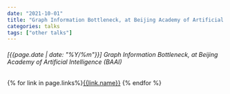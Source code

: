 ```yaml
---
date: "2021-10-01"
title: "Graph Information Bottleneck, at Beijing Academy of Artificial Intelligence (BAAI)"
categories: talks
tags: ["other talks"]
---
```


###### [{{page.date | date: "%Y/%m"}}] Graph Information Bottleneck, at Beijing Academy of Artificial Intelligence (BAAI)

{% for link in page.links%}<span class="badge bg-info"><a href="{{link.url}}">{{link.name}}</a></span> {% endfor %}
